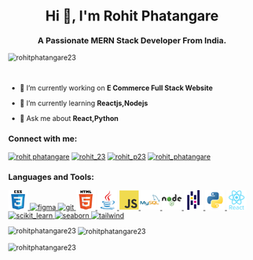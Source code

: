 <!-- <img src="[img_girl.jpg](https://webitexperts.com/images/banner1_1.gif)" alt="Coding" width="500" height="600"> -->
<h1 align="center">Hi 👋, I'm Rohit Phatangare</h1>
<h3 align="center">A Passionate MERN Stack Developer From India.</h3>
<!-- <img src="[img_girl.jpg](https://webitexperts.com/images/banner1_1.gif)" alt="Coding" width="500" height="600"> -->

<p align="left"> <img src="https://komarev.com/ghpvc/?username=rohitphatangare23&label=Profile%20views&color=0e75b6&style=flat" alt="rohitphatangare23" /> </p>

<p align="left"> <a href="https://twitter.com/" target="blank"><img src="https://img.shields.io/twitter/follow/?logo=twitter&style=for-the-badge" alt="" /></a> </p>

- 🔭 I’m currently working on **E Commerce Full Stack Website**

- 🌱 I’m currently learning **Reactjs,Nodejs**

- 💬 Ask me about **React,Python**

<h3 align="left">Connect with me:</h3>
<p align="left">
<a href="https://linkedin.com/in/Rohit Phatangare" target="blank"><img align="center" src="https://raw.githubusercontent.com/rahuldkjain/github-profile-readme-generator/master/src/images/icons/Social/linked-in-alt.svg" alt="rohit phatangare" height="30" width="40" /></a>
<a href="https://dribbble.com/Rohit_23" target="blank"><img align="center" src="https://raw.githubusercontent.com/rahuldkjain/github-profile-readme-generator/master/src/images/icons/Social/dribbble.svg" alt="rohit_23" height="30" width="40" /></a>
<a href="https://www.codechef.com/users/Rohit_p23" target="blank"><img align="center" src="https://cdn.jsdelivr.net/npm/simple-icons@3.1.0/icons/codechef.svg" alt="rohit_p23" height="30" width="40" /></a>
<a href="https://www.leetcode.com/Rohit_Phatangare" target="blank"><img align="center" src="https://raw.githubusercontent.com/rahuldkjain/github-profile-readme-generator/master/src/images/icons/Social/leet-code.svg" alt="rohit_phatangare" height="30" width="40" /></a>
</p>

<h3 align="left">Languages and Tools:</h3>
<p align="left"> <a href="https://www.w3schools.com/css/" target="_blank" rel="noreferrer"> <img src="https://raw.githubusercontent.com/devicons/devicon/master/icons/css3/css3-original-wordmark.svg" alt="css3" width="40" height="40"/> </a> <a href="https://www.figma.com/" target="_blank" rel="noreferrer"> <img src="https://www.vectorlogo.zone/logos/figma/figma-icon.svg" alt="figma" width="40" height="40"/> </a> <a href="https://git-scm.com/" target="_blank" rel="noreferrer"> <img src="https://www.vectorlogo.zone/logos/git-scm/git-scm-icon.svg" alt="git" width="40" height="40"/> </a> <a href="https://www.w3.org/html/" target="_blank" rel="noreferrer"> <img src="https://raw.githubusercontent.com/devicons/devicon/master/icons/html5/html5-original-wordmark.svg" alt="html5" width="40" height="40"/> </a> <a href="https://www.java.com" target="_blank" rel="noreferrer"> <img src="https://raw.githubusercontent.com/devicons/devicon/master/icons/java/java-original.svg" alt="java" width="40" height="40"/> </a> <a href="https://developer.mozilla.org/en-US/docs/Web/JavaScript" target="_blank" rel="noreferrer"> <img src="https://raw.githubusercontent.com/devicons/devicon/master/icons/javascript/javascript-original.svg" alt="javascript" width="40" height="40"/> </a> <a href="https://www.mysql.com/" target="_blank" rel="noreferrer"> <img src="https://raw.githubusercontent.com/devicons/devicon/master/icons/mysql/mysql-original-wordmark.svg" alt="mysql" width="40" height="40"/> </a> <a href="https://nodejs.org" target="_blank" rel="noreferrer"> <img src="https://raw.githubusercontent.com/devicons/devicon/master/icons/nodejs/nodejs-original-wordmark.svg" alt="nodejs" width="40" height="40"/> </a> <a href="https://pandas.pydata.org/" target="_blank" rel="noreferrer"> <img src="https://raw.githubusercontent.com/devicons/devicon/2ae2a900d2f041da66e950e4d48052658d850630/icons/pandas/pandas-original.svg" alt="pandas" width="40" height="40"/> </a> <a href="https://www.python.org" target="_blank" rel="noreferrer"> <img src="https://raw.githubusercontent.com/devicons/devicon/master/icons/python/python-original.svg" alt="python" width="40" height="40"/> </a> <a href="https://reactjs.org/" target="_blank" rel="noreferrer"> <img src="https://raw.githubusercontent.com/devicons/devicon/master/icons/react/react-original-wordmark.svg" alt="react" width="40" height="40"/> </a> <a href="https://scikit-learn.org/" target="_blank" rel="noreferrer"> <img src="https://upload.wikimedia.org/wikipedia/commons/0/05/Scikit_learn_logo_small.svg" alt="scikit_learn" width="40" height="40"/> </a> <a href="https://seaborn.pydata.org/" target="_blank" rel="noreferrer"> <img src="https://seaborn.pydata.org/_images/logo-mark-lightbg.svg" alt="seaborn" width="40" height="40"/> </a> <a href="https://tailwindcss.com/" target="_blank" rel="noreferrer"> <img src="https://www.vectorlogo.zone/logos/tailwindcss/tailwindcss-icon.svg" alt="tailwind" width="40" height="40"/> </a> </p>

<p><img align="left" src="https://github-readme-stats.vercel.app/api/top-langs?username=rohitphatangare23&show_icons=true&locale=en&layout=compact" alt="rohitphatangare23" /></p>

<p>&nbsp;<img align="center" src="https://github-readme-stats.vercel.app/api?username=rohitphatangare23&show_icons=true&locale=en" alt="rohitphatangare23" /></p>

<p><img align="center" src="https://github-readme-streak-stats.herokuapp.com/?user=rohitphatangare23&" alt="rohitphatangare23" /></p>
